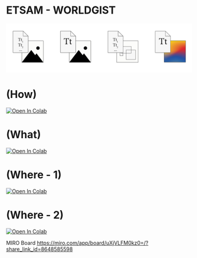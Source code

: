 # ETSAM - WORLDGIST

![DATADICTUM](https://raw.githubusercontent.com/neriiacopo/WorldGistMadrid/refs/heads/main/logo.png)

# (How)

[![Open In Colab](https://colab.research.google.com/assets/colab-badge.svg)](https://colab.research.google.com/github/neriiacopo/WorldGistMadrid/blob/main/notebook/WG_ZeroShot_Classification.ipynb)

# (What)

[![Open In Colab](https://colab.research.google.com/assets/colab-badge.svg)](https://colab.research.google.com/github/neriiacopo/WorldGistMadrid/blob/main/notebook/WG_ClipInterrogator.ipynb)

# (Where - 1)

[![Open In Colab](https://colab.research.google.com/assets/colab-badge.svg)](https://colab.research.google.com/github/neriiacopo/WorldGistMadrid/blob/main/notebook/WG_OpenVocabulary_Object_Detection.ipynb)

# (Where - 2)

[![Open In Colab](https://colab.research.google.com/assets/colab-badge.svg)](https://colab.research.google.com/github/neriiacopo/WorldGistMadrid/blob/main/notebook/WG_Attention_Map.ipynb)

MIRO Board
https://miro.com/app/board/uXjVLFM0kz0=/?share_link_id=8648585598
